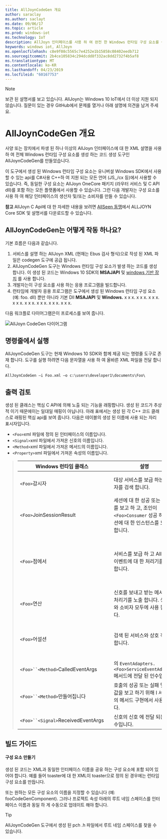 ```yaml
---
title: AllJoynCodeGen 개요
author: saraclay
ms.author: saclayt
ms.date: 09/06/17
ms.topic: article
ms.prod: windows-iot
ms.technology: IoT
description: AllJoyn 인터페이스를 사용 하 여 완전 한 Windows 런타임 구성 요소를 생성 하는 코드 생성 도구인 AllJoynCodeGen에 대해 알아봅니다.
keywords: windows iot, AllJoyn
ms.openlocfilehash: c8e9f08c5565c7e4252e1b15858c08402eedb712
ms.sourcegitcommit: 2b4ce105834c294dcdd8f332ac8dd2732f4b5af8
ms.translationtype: MT
ms.contentlocale: ko-KR
ms.lasthandoff: 04/23/2019
ms.locfileid: "60167753"
---
```

> [!NOTE]
> 보관 된 설명서를 보고 있습니다. AllJoyn는 Windows 10 IoT에서 더 이상 지원 되지 않습니다. 질문이 있는 경우 GitHub에서 문제를 열거나 아래 설명에 의견을 남겨 주세요.

# <a name="alljoyncodegen-overview"></a>AllJoynCodeGen 개요

사양 또는 장치에서 파생 된 하나 이상의 AllJoyn 인터페이스에 대 한 XML 설명을 사용 하 여 전체 Windows 런타임 구성 요소를 생성 하는 코드 생성 도구인 AllJoynCodeGen를 만들었습니다.

이 도구에서 생성 된 Windows 런타임 구성 요소는 유니버설 Windows SDK에서 사용할 수 있는 api를 C#사용 C++하 여 지원 되는 모든 언어 (JS,,/cx 등)에서 사용할 수 있습니다. 즉, 동일한 구성 요소는 AllJoyn OneCore 패키지 (라우터 서비스 및 C API dll)를 포함 하는 모든 플랫폼에서 사용할 수 있습니다. 그런 다음 개발자는 구성 요소를 사용 하 여 해당 인터페이스의 생산자 및/또는 소비자를 만들 수 있습니다. 

**참고**  AllJoyn C Api에 대 한 자세한 내용을 보려면 [AllSeen 동맹](http://go.microsoft.com/fwlink/?LinkId=524584)에서 ALLJOYN Core SDK 및 설명서를 다운로드할 수 있습니다.

## <a name="how-does-alljoyncodegen-work"></a>AllJoynCodeGen는 어떻게 작동 하나요?

기본 흐름은 다음과 같습니다.

1. 서비스를 설명 하는 AllJoyn XML (현재는 Ebus 검사 형식)으로 작성 된 XML 파일은 codegen 도구에 공급 됩니다.
2. AllJoynCodeGen 도구는 Windows 런타임 구성 요소가 발생 하는 코드를 생성 합니다. 이 생성 된 코드는 Windows 10 SDK의 **MSAJAPI** 및 [windows 기반 장치](https://msdn.microsoft.com/library/windows/apps/xaml/windows.devices.alljoyn.aspx) 를 사용 합니다.
3. 개발자는이 구성 요소를 사용 하는 응용 프로그램을 빌드합니다.
4. 런타임에 개발자 응용 프로그램은 도구에서 생성 된 Windows 런타임 구성 요소 (예: foo. dll) 뿐만 아니라 기본 Dll **MSAJAPI** 및 **Windows.** x x x. x x x. x x x. x x x. x x x. x x x. x x x. x x x.

다음 워크플로 다이어그램은이 프로세스를 보여 줍니다.

![AllJoyn CodeGen 다이어그램](../media/AllJoyn/alljoyncodegen.png)

## <a name="running-from-the-command-line"></a>명령줄에서 실행

AllJoynCodeGen 도구는 현재 Windows 10 SDK와 함께 제공 되는 명령줄 도구로 존재 합니다. 도구를 실행 하려면 다음 문자열을 사용 하 여 올바른 XML 파일을 전달 합니다.

    AllJoynCodeGen –i Foo.xml –o c:\users\developer1\documents\Foo\

## <a name="reviewing-the-output"></a>출력 검토

생성 된 클래스는 핵심 C API에 의해 노출 되는 기능을 래핑합니다. 생성 된 코드가 추상적 이기 때문에이는 일대일 매핑이 아닙니다. 아래 표에서는 생성 된 각 C++ 코드 클래스로 래핑된 핵심 api를 보여 줍니다. 다음은 테이블의 생성 된 이름에 사용 되는 자리 표시자입니다.

* `<Foo>`xml 파일에 정의 된 인터페이스의 이름입니다.
* `<Signal>`xml 파일에서 가져온 신호의 이름입니다.
* `<Method>`xml 파일에서 가져온 메서드의 이름입니다.
* `<Property>`xml 파일에서 가져온 속성의 이름입니다.


> | Windows 런타임 클래스 |  | 설명 | 핵심 C++ API |
> | ------------------------ | --- | --------- | ---------- |
> | `<Foo>`감시자 |  | 대상 서비스를 보급 하는 생산자를 검색 합니다. | *Buslistener* 클래스; *Busattachment* 클래스 |
> | `<Foo>`JoinSessionResult |  | 세션에 대 한 성공 또는 실패를 보고 하 고, 조인이 `<Foo>Consumer` 성공 하면 세션에 대 한 인스턴스를 노출 합니다. | *JoinSessionAsyncCB* 클래스 *Qstatus* |
> | `<Foo>`점에서 |  | 서비스를 보급 하 고 AllJoyn 이벤트에 대 한 처리기를 노출 합니다. | *Busobject* 클래스; *Busattachment* 클래스; *인터페이스 설명* 클래스; *Sessionportlistener* 클래스; *Message* 클래스 |
> | `<Foo>`연산 |  | 신호를 보내고 받는 메서드 및 처리기를 노출 합니다. 생산자와 소비자 모두에 사용 됩니다. | *Busobject* 클래스; *인터페이스 설명* 클래스; *Message* 클래스 |
> | `<Foo>`어설션 |  | 검색 된 서비스와 상호 작용 합니다. | *Proxybusobject* 클래스; *인터페이스 설명* 클래스; *Sessionlistener* 클래스; *Message* 클래스 |
> | `<Foo>``<Method>`CalledEventArgs |  | 의 `EventAdapters.<Foo>ServiceEventAdapter`메서드에 전달 된 인수입니다. | *Message* 클래스 |
> | `<Foo>``<Method>`만들어집니다 |  | 호출의 성공 또는 실패 및<Foo>반환 값을 보고 하기 위해 I 서비스의 메서드 구현에서 사용 됩니다. | *메시지* 클래스 *Qstatus* |
> | `<Foo>``<Signal>`ReceivedEventArgs |  | 신호의 신호 <Foo>에 전달 되는 인수입니다. | *Message* 클래스 |


## <a name="build-guide"></a>빌드 가이드

#### <a name="creating-the-component"></a>구성 요소 만들기

생성 된 코드는 XML과 동일한 인터페이스 이름을 공유 하는 구성 요소에 포함 되어 있어야 합니다. 예를 들어 toaster에 대 한 XML이 toaster으로 정의 된 경우에는 런타임 구성 요소를 만듭니다. 

또는 원하는 모든 구성 요소의 이름을 지정할 수 있습니다 (예: fooCodeGenComponent). 그러나 프로젝트 속성 아래의 루트 네임 스페이스를 인터페이스 이름과 동일 하 게 수동으로 업데이트 해야 합니다.

> [!TIP]
> AllJoynCodeGen 도구에서 생성 된 pch .h 파일에서 루트 네임 스페이스를 찾을 수 있습니다.
